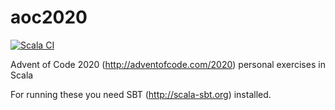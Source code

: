 # aoc2020

[![Scala CI](https://github.com/lupari/aoc2020/workflows/Scala%20CI/badge.svg?branch=master)](https://github.com/lupari/aoc2020/actions?query=workflow%3A%22Scala+CI%22)

Advent of Code 2020 (http://adventofcode.com/2020) personal exercises in Scala

For running these you need SBT (http://scala-sbt.org) installed. 
